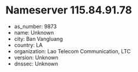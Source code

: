 # Nameserver 115.84.91.78

* as_number: 9873
* name: Unknown
* city: Ban Vangluang
* country: LA
* organization: Lao Telecom Communication, LTC
* version: Unknown
* dnssec: Unknown
